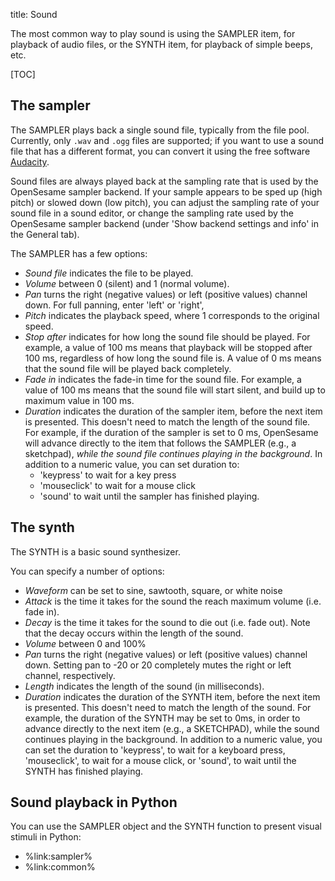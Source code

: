 title: Sound

The most common way to play sound is using the SAMPLER item, for playback of audio files, or the SYNTH item, for playback of simple beeps, etc.

[TOC]

## The sampler

The SAMPLER plays back a single sound file, typically from the file pool. Currently, only `.wav` and `.ogg` files are supported; if you want to use a sound file that has a different format, you can convert it using the free software [Audacity](http://www.audacityteam.org/).

Sound files are always played back at the sampling rate that is used by the OpenSesame sampler backend. If your sample appears to be sped up (high pitch) or slowed down (low pitch), you can adjust the sampling rate of your sound file in a sound editor, or change the sampling rate used by the OpenSesame sampler backend (under 'Show backend settings and info' in the General tab).

The SAMPLER has a few options:

- *Sound file* indicates the file to be played.
- *Volume* between 0 (silent) and 1 (normal volume).
- *Pan* turns the right (negative values) or left (positive values) channel down. For full panning, enter 'left' or 'right',
- *Pitch* indicates the playback speed, where 1 corresponds to the original speed.
- *Stop after* indicates for how long the sound file should be played. For example, a value of 100 ms means that playback will be stopped after 100 ms, regardless of how long the sound file is. A value of 0 ms means that the sound file will be played back completely.
- *Fade in* indicates the fade-in time for the sound file. For example, a value of 100 ms means that the sound file will start silent, and build up to maximum value in 100 ms.
- *Duration* indicates the duration of the sampler item, before the next item is presented. This doesn't need to match the length of the sound file. For example, if the duration of the sampler is set to 0 ms, OpenSesame will advance directly to the item that follows the SAMPLER (e.g., a sketchpad), *while the sound file continues playing in the background*. In addition to a numeric value, you can set duration to:
	- 'keypress' to wait for a key press
	- 'mouseclick' to wait for a mouse click
	- 'sound' to wait until the sampler has finished playing.

## The synth

The SYNTH is a basic sound synthesizer.

You can specify a
number of options:

- *Waveform* can be set to sine, sawtooth, square, or white noise
- *Attack* is the time it takes for the sound the reach maximum volume (i.e. fade in).
- *Decay* is the time it takes for the sound to die out (i.e. fade out). Note that the decay occurs within the length of the sound.
- *Volume* between 0 and 100%
- *Pan* turns the right (negative values) or left (positive values) channel down. Setting pan to -20 or 20 completely mutes the right or left channel, respectively.
- *Length* indicates the length of the sound (in milliseconds).
- *Duration* indicates the duration of the SYNTH item, before the next item is presented. This doesn't need to match the length of the sound. For example, the duration of the SYNTH may be set to 0ms, in order to advance directly to the next item (e.g., a SKETCHPAD), while the sound continues playing in the background. In addition to a numeric value, you can set the duration to 'keypress', to wait for a keyboard press, 'mouseclick', to wait for a mouse click, or 'sound', to wait until the SYNTH has finished playing.

## Sound playback in Python

You can use the SAMPLER object and the SYNTH function to present visual stimuli in Python:

- %link:sampler%
- %link:common%

